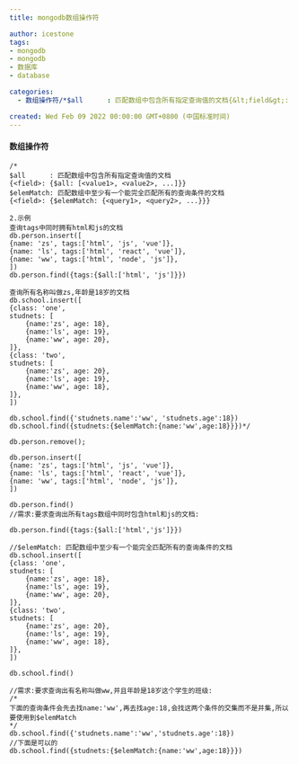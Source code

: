 ```yaml
---
title: mongodb数组操作符

author: icestone
tags:
- mongodb
- mongodb
- 数据库
- database

categories:  
  - 数组操作符/*$all      : 匹配数组中包含所有指定查询值的文档{&lt;field&gt;: {$all: [&lt;value1&gt;, &lt;value2&gt;, ...]}}$elemMatch: 匹配数组中至少有一个能完全匹配所有的查询条件的文档{&lt;field&gt;: {$elemMatch: {&lt;query1&gt;, &lt;query2&gt;, ...}}}2.示例查询tags中同时拥有html和js的文档db.person.insert([  

created: Wed Feb 09 2022 00:00:00 GMT+0800 (中国标准时间)
---
```

#### 数组操作符

    /*
    $all      : 匹配数组中包含所有指定查询值的文档
    {<field>: {$all: [<value1>, <value2>, ...]}}
    $elemMatch: 匹配数组中至少有一个能完全匹配所有的查询条件的文档
    {<field>: {$elemMatch: {<query1>, <query2>, ...}}}
    
    2.示例
    查询tags中同时拥有html和js的文档
    db.person.insert([
    {name: 'zs', tags:['html', 'js', 'vue']},
    {name: 'ls', tags:['html', 'react', 'vue']},
    {name: 'ww', tags:['html', 'node', 'js']},
    ])
    db.person.find({tags:{$all:['html', 'js']}})
    
    查询所有名称叫做zs,年龄是18岁的文档
    db.school.insert([
    {class: 'one',
    studnets: [
        {name:'zs', age: 18},
        {name:'ls', age: 19},
        {name:'ww', age: 20},
    ]},
    {class: 'two',
    studnets: [
        {name:'zs', age: 20},
        {name:'ls', age: 19},
        {name:'ww', age: 18},
    ]},
    ])
    
    db.school.find({'studnets.name':'ww', 'studnets.age':18})
    db.school.find({studnets:{$elemMatch:{name:'ww',age:18}}})*/
    
    db.person.remove();
    
    db.person.insert([
    {name: 'zs', tags:['html', 'js', 'vue']},
    {name: 'ls', tags:['html', 'react', 'vue']},
    {name: 'ww', tags:['html', 'node', 'js']},
    ])
    
    db.person.find()
    //需求:要求查询出所有tags数组中同时包含html和js的文档:
    
    db.person.find({tags:{$all:['html','js']}})
    
    //$elemMatch: 匹配数组中至少有一个能完全匹配所有的查询条件的文档
    db.school.insert([
    {class: 'one',
    studnets: [
        {name:'zs', age: 18},
        {name:'ls', age: 19},
        {name:'ww', age: 20},
    ]},
    {class: 'two',
    studnets: [
        {name:'zs', age: 20},
        {name:'ls', age: 19},
        {name:'ww', age: 18},
    ]},
    ])
    
    db.school.find()
    
    //需求:要求查询出有名称叫做ww,并且年龄是18岁这个学生的班级:
    /*
    下面的查询条件会先去找name:'ww',再去找age:18,会找这两个条件的交集而不是并集,所以要使用到$elemMatch
    */
    db.school.find({'studnets.name':'ww','studnets.age':18})
    //下面是可以的
    db.school.find({studnets:{$elemMatch:{name:'ww',age:18}}})